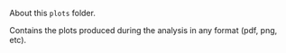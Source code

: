 About this `plots` folder.

Contains the plots produced during the analysis in any format (pdf, png, etc).
